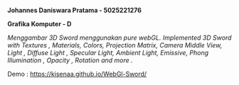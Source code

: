 **Johannes Daniswara Pratama - 5025221276**

**Grafika Komputer - D**

*Menggambar 3D Sword menggunakan pure webGL. Implemented 3D Sword with Textures , Materials, Colors, Projection Matrix, Camera Middle View, Light , Diffuse Light , Specular Light, Ambient Light, Emissive, Phong Illumination , Opacity , Rotation and more .*

Demo : https://kisenaa.github.io/WebGl-Sword/
